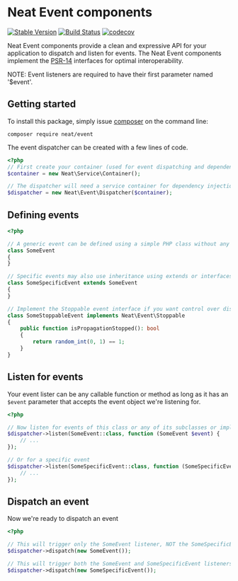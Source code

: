 Neat Event components
=======================
[![Stable Version](https://poser.pugx.org/neat/event/version)](https://packagist.org/packages/neat/event)
[![Build Status](https://travis-ci.org/neat-php/event.svg?branch=master)](https://travis-ci.org/neat-php/event)
[![codecov](https://codecov.io/gh/neat-php/event/branch/master/graph/badge.svg)](https://codecov.io/gh/neat-php/event)

Neat Event components provide a clean and expressive API for your application
to dispatch and listen for events. The Neat Event components implement the
[PSR-14](http://www.php-fig.org/psr/psr-14/) interfaces for optimal
interoperability.

NOTE: Event listeners are required to have their first parameter named '$event'.

Getting started
---------------
To install this package, simply issue [composer](https://getcomposer.org) on the
command line:
```
composer require neat/event
```

The event dispatcher can be created with a few lines of code.
```php
<?php
// First create your container (used for event dispatching and dependency injection)
$container = new Neat\Service\Container();

// The dispatcher will need a service container for dependency injection
$dispatcher = new Neat\Event\Dispatcher($container);
```

Defining events
---------------
```php
<?php

// A generic event can be defined using a simple PHP class without any members
class SomeEvent
{
}

// Specific events may also use inheritance using extends or interfaces
class SomeSpecificEvent extends SomeEvent
{
}

// Implement the Stoppable event interface if you want control over dispatching your event
class SomeStoppableEvent implements Neat\Event\Stoppable
{
    public function isPropagationStopped(): bool
    {
        return random_int(0, 1) == 1;
    }
}
```

Listen for events
-----------------
Your event lister can be any callable function or method as long as it has
an ```$event``` parameter that accepts the event object we're listening for.
```php
<?php

// Now listen for events of this class or any of its subclasses or implementations
$dispatcher->listen(SomeEvent::class, function (SomeEvent $event) {
    // ...
});

// Or for a specific event
$dispatcher->listen(SomeSpecificEvent::class, function (SomeSpecificEvent $event) {
    // ...
});
```

Dispatch an event
-----------------
Now we're ready to dispatch an event
```php
<?php

// This will trigger only the SomeEvent listener, NOT the SomeSpecificEvent listener
$dispatcher->dispatch(new SomeEvent());

// This will trigger both the SomeEvent and SomeSpecificEvent listeners
$dispatcher->dispatch(new SomeSpecificEvent());
```
